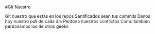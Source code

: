 ﻿#Git Nuestro

Git nuestro que estás en los repos
Santificados sean tus commits
Danos hoy nuestro pull de cada día
Perdona nuestros conflictos
Como también perdonamos los de otros geeks